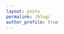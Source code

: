 ```yaml
---
layout: posts
permalink: /blog/
author_profile: true
---
```


<!--{% assign posts = site.posts %}
{% for post in posts %} 
{% include archive-single.html type="list" %} 
{% endfor %}-->
